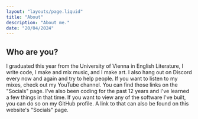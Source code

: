 ```yaml
---
layout: "layouts/page.liquid"
title: "About"
description: "About me."
date: "20/04/2024"
---
```


## Who are you?

I graduated this year from the University of Vienna in English Literature, I write code, I make and mix music, and I make art. I also hang out on Discord every now and again and try to help people. If you want to listen to my mixes, check out my YouTube channel. You can find those links on the "Socials" page. I've also been coding for the past 12 years and I've learned a few things in that time. If you want to view any of the software I've built, you can do so on my GitHub profile. A link to that can also be found on this website's "Socials" page.